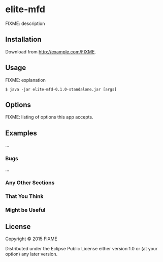# elite-mfd

FIXME: description

## Installation

Download from http://example.com/FIXME.

## Usage

FIXME: explanation

    $ java -jar elite-mfd-0.1.0-standalone.jar [args]

## Options

FIXME: listing of options this app accepts.

## Examples

...

### Bugs

...

### Any Other Sections
### That You Think
### Might be Useful

## License

Copyright © 2015 FIXME

Distributed under the Eclipse Public License either version 1.0 or (at
your option) any later version.
